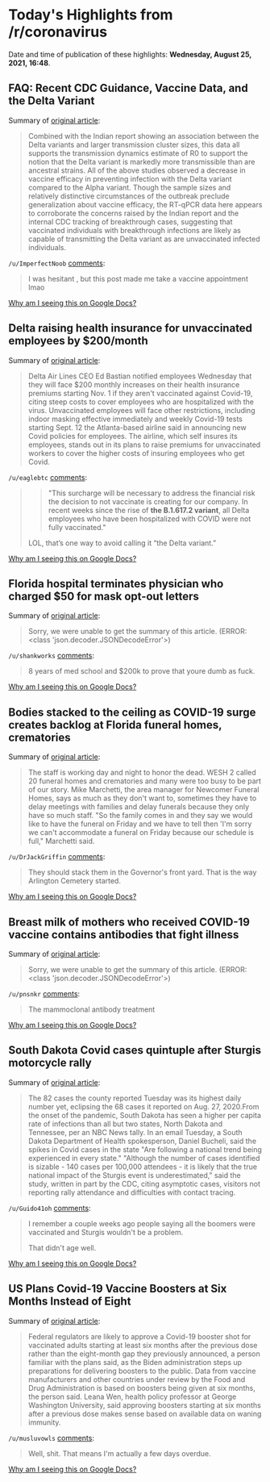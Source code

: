 # Today's Highlights from /r/coronavirus

Date and time of publication of these highlights: **Wednesday, August 25, 2021, 16:48**.

## FAQ: Recent CDC Guidance, Vaccine Data, and the Delta Variant

Summary of [original article](https://www.reddit.com/r/Coronavirus/comments/owyf0w/faq_recent_cdc_guidance_vaccine_data_and_the/):

> Combined with the Indian report showing an association between the Delta variants and larger transmission cluster sizes, this data all supports the transmission dynamics estimate of R0 to support the notion that the Delta variant is markedly more transmissible than are ancestral strains. All of the above studies observed a decrease in vaccine efficacy in preventing infection with the Delta variant compared to the Alpha variant. Though the sample sizes and relatively distinctive circumstances of the outbreak preclude generalization about vaccine efficacy, the RT-qPCR data here appears to corroborate the concerns raised by the Indian report and the internal CDC tracking of breakthrough cases, suggesting that vaccinated individuals with breakthrough infections are likely as capable of transmitting the Delta variant as are unvaccinated infected individuals.

`/u/ImperfectNoob` [comments](https://www.reddit.com/r/Coronavirus/comments/owyf0w/faq_recent_cdc_guidance_vaccine_data_and_the/):

> I was hesitant , but this post made me take a vaccine appointment lmao

[Why am I seeing this on Google Docs?](https://docs.google.com/document/d/1Dc6We63vOXIZsc0op-Bt4abqkYjXzOigalQqFxmvvbM/edit?usp=sharing)

## Delta raising health insurance for unvaccinated employees by $200/month

Summary of [original article](https://www.cnbc.com/2021/08/25/delta-air-lines-unvaccinated-employees-will-face-200-fees-if-they-dont-get-covid-vaccine.html):

> Delta Air Lines CEO Ed Bastian notified employees Wednesday that they will face $200 monthly increases on their health insurance premiums starting Nov. 1 if they aren't vaccinated against Covid-19, citing steep costs to cover employees who are hospitalized with the virus. Unvaccinated employees will face other restrictions, including indoor masking effective immediately and weekly Covid-19 tests starting Sept. 12 the Atlanta-based airline said in announcing new Covid policies for employees. The airline, which self insures its employees, stands out in its plans to raise premiums for unvaccinated workers to cover the higher costs of insuring employees who get Covid.

`/u/eaglebtc` [comments](https://www.reddit.com/r/Coronavirus/comments/pbbxgv/delta_raising_health_insurance_for_unvaccinated/):

> >	"This surcharge will be necessary to address the financial risk the decision to not vaccinate is creating for our company. In recent weeks since the rise of **the B.1.617.2 variant**, all Delta employees who have been hospitalized with COVID were not fully vaccinated."
> 
> LOL, that’s one way to avoid calling it “the Delta variant.”

[Why am I seeing this on Google Docs?](https://docs.google.com/document/d/1Dc6We63vOXIZsc0op-Bt4abqkYjXzOigalQqFxmvvbM/edit?usp=sharing)

## Florida hospital terminates physician who charged $50 for mask opt-out letters

Summary of [original article](https://www.beckershospitalreview.com/hospital-physician-relationships/florida-hospital-terminates-physician-who-charged-50-for-mask-opt-out-letters.html):

> Sorry, we were unable to get the summary of this article. (ERROR: <class 'json.decoder.JSONDecodeError'>)

`/u/shankworks` [comments](https://www.reddit.com/r/Coronavirus/comments/pbeseu/florida_hospital_terminates_physician_who_charged/):

> 8 years of med school and $200k to prove that youre dumb as fuck.

[Why am I seeing this on Google Docs?](https://docs.google.com/document/d/1Dc6We63vOXIZsc0op-Bt4abqkYjXzOigalQqFxmvvbM/edit?usp=sharing)

## Bodies stacked to the ceiling as COVID-19 surge creates backlog at Florida funeral homes, crematories

Summary of [original article](https://www.wfla.com/community/health/coronavirus/bodies-stacked-to-the-ceiling-as-covid-19-surge-creates-backlog-at-florida-funeral-homes-crematories):

> The staff is working day and night to honor the dead. WESH 2 called 20 funeral homes and crematories and many were too busy to be part of our story. Mike Marchetti, the area manager for Newcomer Funeral Homes, says as much as they don't want to, sometimes they have to delay meetings with families and delay funerals because they only have so much staff. "So the family comes in and they say we would like to have the funeral on Friday and we have to tell then 'I'm sorry we can't accommodate a funeral on Friday because our schedule is full," Marchetti said.

`/u/DrJackGriffin` [comments](https://www.reddit.com/r/Coronavirus/comments/pbbr8f/bodies_stacked_to_the_ceiling_as_covid19_surge/):

> They should stack them in the Governor's front yard.  That is the way Arlington Cemetery started.

[Why am I seeing this on Google Docs?](https://docs.google.com/document/d/1Dc6We63vOXIZsc0op-Bt4abqkYjXzOigalQqFxmvvbM/edit?usp=sharing)

## Breast milk of mothers who received COVID-19 vaccine contains antibodies that fight illness

Summary of [original article](https://www.sciencedaily.com/releases/2021/08/210824104139.htm):

> Sorry, we were unable to get the summary of this article. (ERROR: <class 'json.decoder.JSONDecodeError'>)

`/u/pnsnkr` [comments](https://www.reddit.com/r/Coronavirus/comments/pbanjn/breast_milk_of_mothers_who_received_covid19/):

> The mammoclonal antibody treatment

[Why am I seeing this on Google Docs?](https://docs.google.com/document/d/1Dc6We63vOXIZsc0op-Bt4abqkYjXzOigalQqFxmvvbM/edit?usp=sharing)

## South Dakota Covid cases quintuple after Sturgis motorcycle rally

Summary of [original article](https://www.nbcnews.com/news/us-news/south-dakota-covid-cases-quintuple-after-sturgis-motorcycle-rally-n1277567?cid=sm_npd_nn_fb_ma&fbclid=IwAR2BvVQ6tNB291OPj2m_VdwuCh4_YVFbubTLOk6mIkG7DZfD6AAJyB3Mlec):

> The 82 cases the county reported Tuesday was its highest daily number yet, eclipsing the 68 cases it reported on Aug. 27, 2020.From the onset of the pandemic, South Dakota has seen a higher per capita rate of infections than all but two states, North Dakota and Tennessee, per an NBC News tally. In an email Tuesday, a South Dakota Department of Health spokesperson, Daniel Bucheli, said the spikes in Covid cases in the state "Are following a national trend being experienced in every state." "Although the number of cases identified is sizable - 140 cases per 100,000 attendees - it is likely that the true national impact of the Sturgis event is underestimated," said the study, written in part by the CDC, citing asymptotic cases, visitors not reporting rally attendance and difficulties with contact tracing.

`/u/Guido41oh` [comments](https://www.reddit.com/r/Coronavirus/comments/pbghoh/south_dakota_covid_cases_quintuple_after_sturgis/):

> I remember a couple weeks ago people saying all the boomers were vaccinated and Sturgis wouldn't be a problem.
> 
> That didn't age well.

[Why am I seeing this on Google Docs?](https://docs.google.com/document/d/1Dc6We63vOXIZsc0op-Bt4abqkYjXzOigalQqFxmvvbM/edit?usp=sharing)

## US Plans Covid-19 Vaccine Boosters at Six Months Instead of Eight

Summary of [original article](https://www.wsj.com/articles/biden-administration-plans-covid-19-vaccine-boosters-at-six-months-instead-of-eight-11629919356?mod=breakingnews):

> Federal regulators are likely to approve a Covid-19 booster shot for vaccinated adults starting at least six months after the previous dose rather than the eight-month gap they previously announced, a person familiar with the plans said, as the Biden administration steps up preparations for delivering boosters to the public. Data from vaccine manufacturers and other countries under review by the Food and Drug Administration is based on boosters being given at six months, the person said. Leana Wen, health policy professor at George Washington University, said approving boosters starting at six months after a previous dose makes sense based on available data on waning immunity.

`/u/musluvowls` [comments](https://www.reddit.com/r/Coronavirus/comments/pbih9k/us_plans_covid19_vaccine_boosters_at_six_months/):

> Well, shit. That means I'm actually a few days overdue.

[Why am I seeing this on Google Docs?](https://docs.google.com/document/d/1Dc6We63vOXIZsc0op-Bt4abqkYjXzOigalQqFxmvvbM/edit?usp=sharing)

